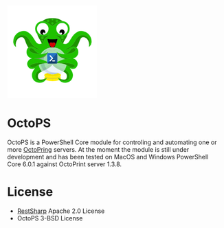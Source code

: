 
![](Images\2018-06-08-23-15-02.png)
# OctoPS

OctoPS is a PowerShell Core module for controling and automating one or more [OctoPring](https://www.octoprint.org) servers.
At the moment the module is still under development and has been tested on MacOS and Windows PowerShell Core 6.0.1 against OctoPrint server 1.3.8.

# License

* [RestSharp](https://github.com/restsharp/RestSharp/blob/develop/LICENSE.txt) Apache 2.0 License
* OctoPS 3-BSD License
